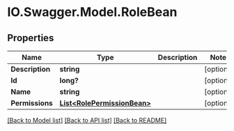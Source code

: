 # IO.Swagger.Model.RoleBean
## Properties

Name | Type | Description | Notes
------------ | ------------- | ------------- | -------------
**Description** | **string** |  | [optional] 
**Id** | **long?** |  | [optional] 
**Name** | **string** |  | [optional] 
**Permissions** | [**List&lt;RolePermissionBean&gt;**](RolePermissionBean.md) |  | [optional] 

[[Back to Model list]](../README.md#documentation-for-models) [[Back to API list]](../README.md#documentation-for-api-endpoints) [[Back to README]](../README.md)

